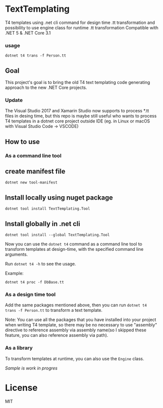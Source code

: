 # TextTemplating

T4 templates using .net cli command for design time .tt transformation and possibility to use engine class for runtime .tt transformation 
Compatible with .NET 5 & .NET Core 3.1

### usage 
```
dotnet t4 trans -f Person.tt
```

## Goal
This project's goal is to bring the old T4 text templating code generating approach to the new .NET Core projects.

### Update 
The Visual Studio 2017 and Xamarin Studio now supports to process *.tt files in desing time, but this repo is maybe still useful who wants to process T4 templates in a dotnet core  project outside IDE (eg. in Linux or macOS with Visual Studio Code -> VSCODE)

## How to use

### As a command line tool
## create manifest file
```
dotnet new tool-manifest
```
## Install locally using nuget package
```
dotnet tool install TextTemplating.Tool
```

## Install globally in .net cli
```
dotnet tool install --global TextTemplating.Tool
```

Now you can use the `dotnet t4` command as a command line tool to transform templates at design-time, with the specified command line arguments.

Run `dotnet t4 -h` to see the usage.

Example:
```Batchfile
dotnet t4 proc -f DbBase.tt
```

### As a design time tool
Add the same packages mentioned above, then you can run `dotnet t4 trans -f Person.tt` to transform a text template.

Note: You can use all the packages that you have installed into your project when writing T4 template, so there may be no necessary to use "assembly" directive to reference assembly via assembly name(so I skipped these feature, you can also reference assembly via path).


### As a library
To transform templates at runtime, you can also use the `Engine` class.

*Sample is work in progres*


# License
MIT
